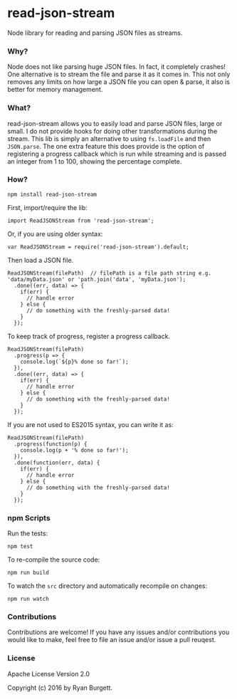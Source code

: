 # read-json-stream
Node library for reading and parsing JSON files as streams.

### Why?
Node does not like parsing huge JSON files. In fact, it completely crashes! One alternative is to stream the file and parse it as it comes in. This not only removes any limits on how large a JSON file you can open & parse, it also is better for memory management.

### What?
read-json-stream allows you to easily load and parse JSON files, large or small. I do not provide hooks for doing other transformations during the stream. This lib is simply an alternative to using ``fs.loadFile`` and then ``JSON.parse``. The one extra feature this does provide is the option of registering a progress callback which is run while streaming and is passed an integer from 1 to 100, showing the percentage complete.

### How?
```
npm install read-json-stream
```
First, import/require the lib:
```
import ReadJSONStream from 'read-json-stream';
```
Or, if you are using older syntax:
```
var ReadJSONStream = require('read-json-stream').default;
```
Then load a JSON file.
```
ReadJSONStream(filePath)  // filePath is a file path string e.g. 'data/myData.json' or 'path.join('data', 'myData.json');
  .done((err, data) => {
    if(err) {
      // handle error
    } else {
      // do something with the freshly-parsed data!
    }
  });
```
To keep track of progress, register a progress callback.
```
ReadJSONStream(filePath)
  .progress(p => {
    console.log(`${p}% done so far!`);
  }),
  .done((err, data) => {
    if(err) {
      // handle error
    } else {
      // do something with the freshly-parsed data!
    }
  });
```
If you are not used to ES2015 syntax, you can write it as:
```
ReadJSONStream(filePath)
  .progress(function(p) {
    console.log(p + '% done so far!');
  }),
  .done(function(err, data) {
    if(err) {
      // handle error
    } else {
      // do something with the freshly-parsed data!
    }
  });
```
### npm Scripts
Run the tests:
```
npm test
```
To re-compile the source code:
```
npm run build
```
To watch the ``src`` directory and automatically recompile on changes:
```
npm run watch
```

### Contributions
Contributions are welcome! If you have any issues and/or contributions you would like to make, feel free to file an issue and/or issue a pull reuqest.

### License
Apache License Version 2.0

Copyright (c) 2016 by Ryan Burgett.
